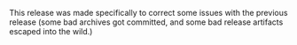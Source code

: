 This release was made specifically to correct some issues with the
previous release (some bad archives got committed, and some bad
release artifacts escaped into the wild.)
